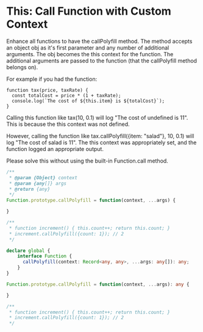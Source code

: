 # This: Call Function with Custom Context

Enhance all functions to have the callPolyfill method. The method accepts an object obj as it's first parameter and any number of additional arguments. The obj becomes the this context for the function. The additional arguments are passed to the function (that the callPolyfill method belongs on).

For example if you had the function:

```
function tax(price, taxRate) {
  const totalCost = price * (1 + taxRate);
  console.log(`The cost of ${this.item} is ${totalCost}`);
}
```

Calling this function like tax(10, 0.1) will log "The cost of undefined is 11". This is because the this context was not defined.

However, calling the function like tax.callPolyfill({item: "salad"}, 10, 0.1) will log "The cost of salad is 11". The this context was appropriately set, and the function logged an appropriate output.

Please solve this without using the built-in Function.call method.

```javascript
/**
 * @param {Object} context
 * @param {any[]} args
 * @return {any}
 */
Function.prototype.callPolyfill = function(context, ...args) {

}

/**
 * function increment() { this.count++; return this.count; }
 * increment.callPolyfill({count: 1}); // 2
 */
```

```typescript
declare global { 
    interface Function {
      callPolyfill(context: Record<any, any>, ...args: any[]): any;
	}
}

Function.prototype.callPolyfill = function(context, ...args): any {

}

/**
 * function increment() { this.count++; return this.count; }
 * increment.callPolyfill({count: 1}); // 2
 */
```